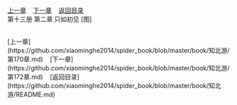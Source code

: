 
[上一章](https://github.com/xiaominghe2014/spider_book/blob/master/book/知北游/第170章.md)&nbsp;&nbsp;&nbsp;&nbsp;[下一章](https://github.com/xiaominghe2014/spider_book/blob/master/book/知北游/第172章.md)&nbsp;&nbsp;&nbsp;&nbsp;[返回目录](https://github.com/xiaominghe2014/spider_book/blob/master/book/知北游/README.md)
<br /> 第十三册 第二章 只如初见 [图]<br />
    
  <br />
[上一章](https://github.com/xiaominghe2014/spider_book/blob/master/book/知北游/第170章.md)&nbsp;&nbsp;&nbsp;&nbsp;[下一章](https://github.com/xiaominghe2014/spider_book/blob/master/book/知北游/第172章.md)&nbsp;&nbsp;&nbsp;&nbsp;[返回目录](https://github.com/xiaominghe2014/spider_book/blob/master/book/知北游/README.md)
